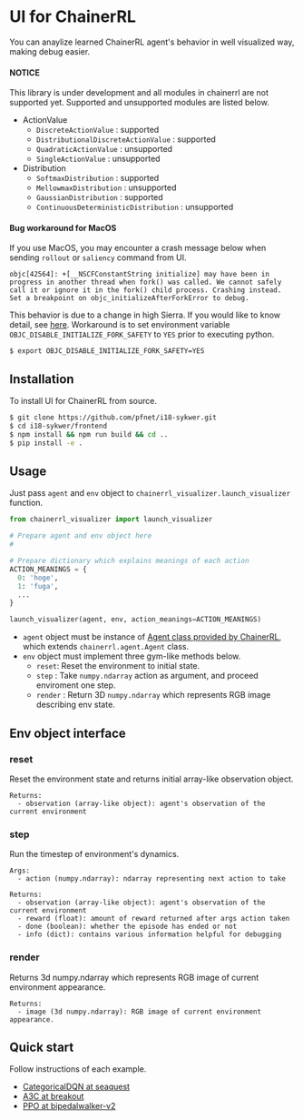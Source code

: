 # UI for ChainerRL
You can anaylize learned ChainerRL agent's behavior in well visualized way, making debug easier.

#### NOTICE
This library is under development and all modules in chainerrl are not supported yet.
Supported and unsupported modules are listed below.
- ActionValue
  - `DiscreteActionValue` : supported
  - `DistributionalDiscreteActionValue` : supported
  - `QuadraticActionValue` : unsupported
  - `SingleActionValue` : unsupported
- Distribution
  - `SoftmaxDistribution` : supported
  - `MellowmaxDistribution` : unsupported
  - `GaussianDistribution` : supported
  - `ContinuousDeterministicDistribution` : unsupported
  
#### Bug workaround for MacOS
If you use MacOS, you may encounter a crash message below when sending `rollout` or `saliency` command from UI.
```
objc[42564]: +[__NSCFConstantString initialize] may have been in progress in another thread when fork() was called. We cannot safely call it or ignore it in the fork() child process. Crashing instead. Set a breakpoint on objc_initializeAfterForkError to debug.
```
This behavior is due to a change in high Sierra. If you would like to know detail, see [here](https://bugs.python.org/issue33725).
Workaround is to set environment variable `OBJC_DISABLE_INITIALIZE_FORK_SAFETY` to `YES` prior to executing python.
```
$ export OBJC_DISABLE_INITIALIZE_FORK_SAFETY=YES
```

## Installation
To install UI for ChainerRL from source.

```sh
$ git clone https://github.com/pfnet/i18-sykwer.git
$ cd i18-sykwer/frontend
$ npm install && npm run build && cd ..
$ pip install -e .
```

## Usage
Just pass `agent` and `env` object to `chainerrl_visualizer.launch_visualizer` function.
```python
from chainerrl_visualizer import launch_visualizer

# Prepare agent and env object here
#

# Prepare dictionary which explains meanings of each action
ACTION_MEANINGS = {
  0: 'hoge',
  1: 'fuga',
  ...
}

launch_visualizer(agent, env, action_meanings=ACTION_MEANINGS)

```
- `agent` object must be instance of [Agent class provided by ChainerRL](https://github.com/chainer/chainerrl/tree/master/chainerrl/agents), which extends `chainerrl.agent.Agent` class.
- `env` object must implement three gym-like methods below.
  - `reset`: Reset the environment to initial state.
  - `step` : Take `numpy.ndarray` action as argument, and proceed enviroment one step.
  - `render` : Return 3D `numpy.ndarray` which represents RGB image describing env state.

## Env object interface
### reset
Reset the environment state and returns initial array-like observation object.
```
Returns:
  - observation (array-like object): agent's observation of the current environment
```

### step
Run the timestep of environment's dynamics.
```
Args:
  - action (numpy.ndarray): ndarray representing next action to take

Returns:
  - observation (array-like object): agent's observation of the current environment
  - reward (float): amount of reward returned after args action taken
  - done (boolean): whether the episode has ended or not
  - info (dict): contains various information helpful for debugging
```

### render
Returns 3d numpy.ndarray which represents RGB image of current environment appearance.
```
Returns:
  - image (3d numpy.ndarray): RGB image of current environment appearance.
```

## Quick start
Follow instructions of each example.
- [CategoricalDQN at seaquest](examples/categorical_dqn_seaquest)
- [A3C at breakout](examples/a3c_breakout)
- [PPO at bipedalwalker-v2](examples/ppo_bipedalwalker_v2)
